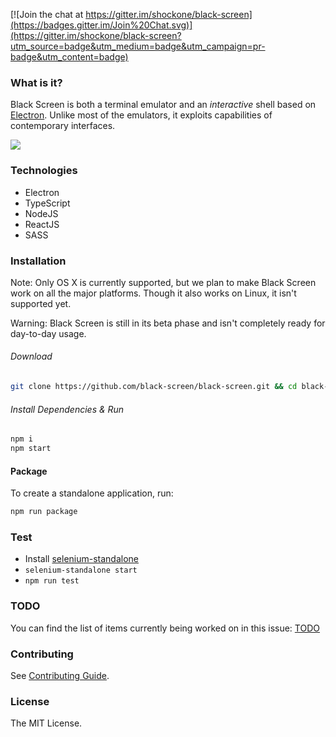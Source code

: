 [![Join the chat at https://gitter.im/shockone/black-screen](https://badges.gitter.im/Join%20Chat.svg)](https://gitter.im/shockone/black-screen?utm_source=badge&utm_medium=badge&utm_campaign=pr-badge&utm_content=badge)

### What is it?

Black Screen is both a terminal emulator and an *interactive* shell based on [Electron](http://electron.atom.io/).
Unlike most of the emulators, it exploits capabilities of contemporary interfaces.

![](https://dl.dropboxusercontent.com/spa/dlqheu39w0arg9q/ucvbthot.png)

### Technologies

* Electron
* TypeScript
* NodeJS
* ReactJS
* SASS

### Installation

Note: Only OS X is currently supported, but we plan to make Black Screen work on all the major platforms. Though it also works on Linux, it isn't supported yet.

Warning: Black Screen is still in its beta phase and isn't completely ready for day-to-day usage.

###### Download

```bash
git clone https://github.com/black-screen/black-screen.git && cd black-screen
```

###### Install Dependencies & Run

```bash
npm i
npm start
```

#### Package

To create a standalone application, run:

```bash
npm run package
```

### Test

* Install [selenium-standalone](https://github.com/vvo/selenium-standalone)
* `selenium-standalone start`
* `npm run test`

### TODO

You can find the list of items currently being worked on in this issue: [TODO](https://github.com/shockone/black-screen/issues/58)

### Contributing

See [Contributing Guide](https://github.com/shockone/black-screen/blob/master/CONTRIBUTING.md).

### License

The MIT License.
